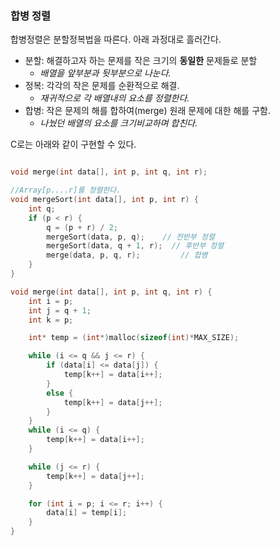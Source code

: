 ### 합병 정렬

합병정렬은 분할정복법을 따른다. 아래 과정대로 흘러간다.
 - 분할: 해결하고자 하는 문제를 작은 크기의 **동일한** 문제들로 분할
   - *배열을 앞부분과 뒷부분으로 나눈다.*
 - 정복: 각각의 작은 문제를 순환적으로 해결.
   - *재귀적으로 각 배열내의 요소를 정렬한다.*
 - 합병: 작은 문제의 해를 합하여(merge) 원래 문제에 대한 해를 구함.
   - *나눴던 배열의 요소를 크기비교하며 합친다.*
 
 
C로는 아래와 같이 구현할 수 있다.
```C

void merge(int data[], int p, int q, int r);

//Array[p....r]를 정렬한다.
void mergeSort(int data[], int p, int r) {
    int q;
    if (p < r) {
        q = (p + r) / 2;
        mergeSort(data, p, q);    // 전반부 정렬
        mergeSort(data, q + 1, r);  // 후반부 정렬
        merge(data, p, q, r);         // 합병
    }
}

void merge(int data[], int p, int q, int r) {
    int i = p;
    int j = q + 1;
    int k = p;    

    int* temp = (int*)malloc(sizeof(int)*MAX_SIZE);

    while (i <= q && j <= r) {
        if (data[i] <= data[j]) {
            temp[k++] = data[i++];
        }
        else {
            temp[k++] = data[j++];
        }
    }
    while (i <= q) {
        temp[k++] = data[i++];
    }

    while (j <= r) {
        temp[k++] = data[j++];
    }

    for (int i = p; i <= r; i++) {
        data[i] = temp[i];
    }
}

```
